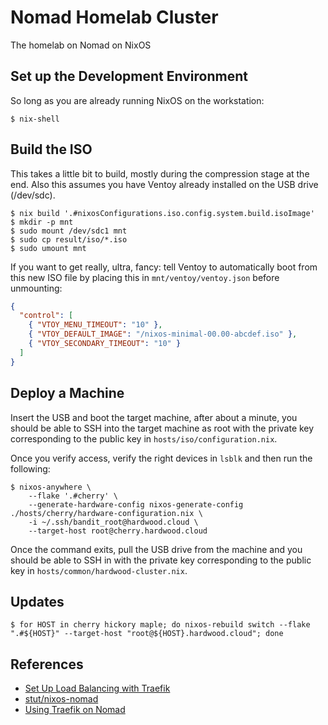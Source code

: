 # Nomad Homelab Cluster

The homelab on Nomad on NixOS

## Set up the Development Environment

So long as you are already running NixOS on the workstation:

```shell
$ nix-shell
```

## Build the ISO

This takes a little bit to build, mostly during the compression stage at the end. Also this assumes you have Ventoy already installed on the USB drive (/dev/sdc).

```shell
$ nix build '.#nixosConfigurations.iso.config.system.build.isoImage'
$ mkdir -p mnt
$ sudo mount /dev/sdc1 mnt
$ sudo cp result/iso/*.iso
$ sudo umount mnt
```

If you want to get really, ultra, fancy: tell Ventoy to automatically boot from this new ISO file by placing this in `mnt/ventoy/ventoy.json` before unmounting:

```json
{
  "control": [
    { "VTOY_MENU_TIMEOUT": "10" },
    { "VTOY_DEFAULT_IMAGE": "/nixos-minimal-00.00-abcdef.iso" },
    { "VTOY_SECONDARY_TIMEOUT": "10" }
  ]
}
```

## Deploy a Machine

Insert the USB and boot the target machine, after about a minute, you should be able to SSH into the target machine as root with the private key corresponding to the public key in `hosts/iso/configuration.nix`.

Once you verify access, verify the right devices in `lsblk` and then run the following:

```shell
$ nixos-anywhere \
    --flake '.#cherry' \
    --generate-hardware-config nixos-generate-config ./hosts/cherry/hardware-configuration.nix \
    -i ~/.ssh/bandit_root@hardwood.cloud \
    --target-host root@cherry.hardwood.cloud
```

Once the command exits, pull the USB drive from the machine and you should be able to SSH in with the private key corresponding to the public key in `hosts/common/hardwood-cluster.nix`.

## Updates

```shell
$ for HOST in cherry hickory maple; do nixos-rebuild switch --flake ".#${HOST}" --target-host "root@${HOST}.hardwood.cloud"; done
```

## References

- [Set Up Load Balancing with Traefik](https://developer.hashicorp.com/nomad/tutorials/load-balancing/load-balancing-traefik)
- [stut/nixos-nomad](https://github.com/stut/nixos-nomad)
- [Using Traefik on Nomad](https://atodorov.me/2021/03/27/using-traefik-on-nomad/)
